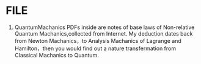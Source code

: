 # FILE
1. QuantumMachanics
  PDFs inside are notes of base laws of Non-relative Quantum Machanics,collected from Internet.
  My deduction dates back from Newton Machanics，to Analysis Machanics of Lagrange and Hamilton，then you would find out a nature transfermation from Classical Machanics to Quantum.
